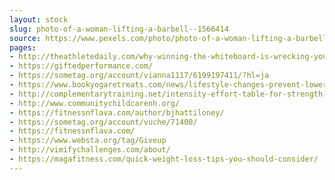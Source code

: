 ```yaml
---
layout: stock
slug: photo-of-a-woman-lifting-a-barbell--1566414
source: https://www.pexels.com/photo/photo-of-a-woman-lifting-a-barbell--1566414/
pages:
- http://theathletedaily.com/why-winning-the-whiteboard-is-wrecking-your-life/
- https://giftedperformance.com/
- https://sometag.org/account/vianna1117/6199197411/?hl=ja
- https://www.bookyogaretreats.com/news/lifestyle-changes-prevent-lower-back-pain
- http://complementarytraining.net/intensity-effort-table-for-strength-training/
- http://www.communitychildcarenh.org/
- https://fitnessnflava.com/author/bjhattiloney/
- https://sometag.org/account/vuche/71400/
- https://fitnessnflava.com/
- https://www.websta.org/tag/Giveup
- http://vimifychallenges.com/about/
- https://magafitness.com/quick-weight-loss-tips-you-should-consider/
---
```

